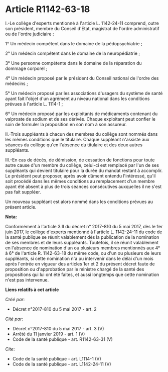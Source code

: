 # Article R1142-63-18

I.-Le collège d'experts mentionné à l'article L. 1142-24-11 comprend, outre son président, membre du Conseil d'Etat,
magistrat de l'ordre administratif ou de l'ordre judiciaire : 

1° Un médecin compétent dans le domaine de la pédopsychiatrie ; 

2° Un médecin compétent dans le domaine de la neuropédiatrie ; 

3° Une personne compétente dans le domaine de la réparation du dommage corporel ; 

4° Un médecin proposé par le président du Conseil national de l'ordre des médecins ; 

5° Un médecin proposé par les associations d'usagers du système de santé ayant fait l'objet d'un agrément au niveau national
dans les conditions prévues à l'article L. 1114-1 ; 

6° Un médecin proposé par les exploitants de médicaments contenant du valproate de sodium et de ses dérivés. Chaque
exploitant peut confier le soin de formuler la proposition en son nom à son assureur. 

II.-Trois suppléants à chacun des membres du collège sont nommés dans les mêmes conditions que le titulaire. Chaque suppléant
n'assiste aux séances du collège qu'en l'absence du titulaire et des deux autres suppléants. 

III.-En cas de décès, de démission, de cessation de fonctions pour toute autre cause d'un membre du collège, celui-ci est
remplacé par l'un de ses suppléants qui devient titulaire pour la durée du mandat restant à accomplir. Le président peut
proposer, après avoir dûment entendu l'intéressé, qu'il soit procédé dans les mêmes conditions au remplacement d'un membre
ayant été absent à plus de trois séances consécutives auxquelles il ne s'est pas fait suppléer. 

Un nouveau suppléant est alors nommé dans les conditions prévues au présent article.

**Nota:**

Conformément à l'article 3 II du décret n° 2017-810 du 5 mai 2017, dès le 1er juin 2017, le collège d'experts mentionné à
l'article L. 1142-24-11 du code de la santé publique se réunit valablement dès la publication de la nomination de ses membres
et de leurs suppléants. Toutefois, il se réunit valablement en l'absence de nomination d'un ou plusieurs membres mentionnés
aux 4° à 6° de l'article R. 1142-63-18 du même code, ou d'un ou plusieurs de leurs suppléants, si cette nomination n'a pu
intervenir dans le délai d'un mois après l'entrée en vigueur des articles 1er et 2 du présent décret faute de proposition ou
d'approbation par le ministre chargé de la santé des propositions qui lui ont été faites, et aussi longtemps que cette
nomination n'est pas intervenue.

**Liens relatifs à cet article**

_Créé par_:

  - Décret n°2017-810 du 5 mai 2017 - art. 2

_Cité par_:

  - Décret n°2017-810 du 5 mai 2017 - art. 3 (V)
  - Arrêté du 11 janvier 2019 - art. 1 (V)
  - Code de la santé publique - art. R1142-63-31 (V)

_Cite_:

  - Code de la santé publique - art. L1114-1 (V)
  - Code de la santé publique - art. L1142-24-11 (V)
